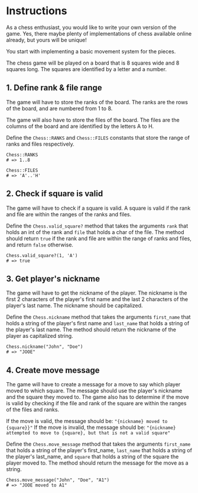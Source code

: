 # Instructions

As a chess enthusiast, you would like to write your own version of the game.
Yes, there maybe plenty of implementations of chess available online already, but yours will be unique!

You start with implementing a basic movement system for the pieces.

The chess game will be played on a board that is 8 squares wide and 8 squares long.
The squares are identified by a letter and a number.

## 1. Define rank & file range

The game will have to store the ranks of the board.
The ranks are the rows of the board, and are numbered from 1 to 8.

The game will also have to store the files of the board.
The files are the columns of the board and are identified by the letters A to H.

Define the `Chess::RANKS` and `Chess::FILES` constants that store the range of ranks and files respectively.

```crystal
Chess::RANKS
# => 1..8

Chess::FILES
# => 'A'..'H'
```

## 2. Check if square is valid

The game will have to check if a square is valid.
A square is valid if the rank and file are within the ranges of the ranks and files.

Define the `Chess.valid_square?` method that takes the arguments `rank` that holds an int of the rank and `file` that holds a char of the file.
The method should return `true` if the rank and file are within the range of ranks and files, and return `false` otherwise.

```crystal
Chess.valid_square?(1, 'A')
# => true
```

## 3. Get player's nickname

The game will have to get the nickname of the player.
The nickname is the first 2 characters of the player's first name and the last 2 characters of the player's last name.
The nickname should be capitalized.

Define the `Chess.nickname` method that takes the arguments `first_name` that holds a string of the player's first name and `last_name` that holds a string of the player's last name.
The method should return the nickname of the player as capitalized string.

```crystal
Chess.nickname("John", "Doe")
# => "JOOE"
```

## 4. Create move message

The game will have to create a message for a move to say which player moved to which square.
The message should use the player's nickname and the square they moved to.
The game also has to determine if the move is valid by checking if the file and rank of the square are within the ranges of the files and ranks.

If the move is valid, the message should be: `"{nickname} moved to {square}}"`
If the move is invalid, the message should be: `"{nickname} attempted to move to {square}, but that is not a valid square"`

Define the `Chess.move_message` method that takes the arguments `first_name` that holds a string of the player's first_name, `last_name` that holds a string of the player's last_name, and `square` that holds a string of the square the player moved to.
The method should return the message for the move as a string.

```crystal
Chess.move_message("John", "Doe", "A1")
# => "JOOE moved to A1"
```
